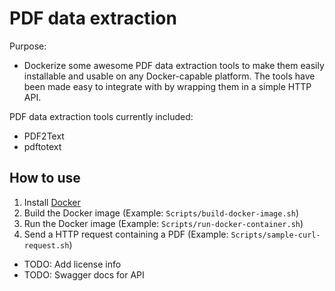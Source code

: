 # PDF data extraction




Purpose: 
* Dockerize some awesome PDF data extraction tools to make them easily installable and usable on any Docker-capable platform.
The tools have been made easy to integrate with by wrapping them in a simple HTTP API.


PDF data extraction tools currently included:
* PDF2Text
* pdftotext

## How to use

1. Install [Docker](https://docs.docker.com/install/)
1. Build the Docker image (Example: `Scripts/build-docker-image.sh`)
1. Run the Docker image (Example: `Scripts/run-docker-container.sh`)
1. Send a HTTP request containing a PDF (Example: `Scripts/sample-curl-request.sh`)


* TODO: Add license info
* TODO: Swagger docs for API